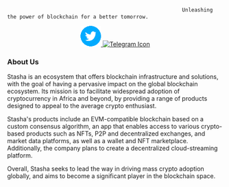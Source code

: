 
                                                             Unleashing the power of blockchain for a better tomorrow.
                                                            
<p align = "center"> 
  <a href = "https://twitter.com/stashahq">
    <img src="https://raw.githubusercontent.com/stashaHq/.github/main/profile/twitternew.png" alt = "Twitter Icon">
  </a>
  <a href = "https://t.me/mystasha">
    <img src="[telegram.png](https://raw.githubusercontent.com/stashaHq/.github/main/profile/telegram.png)" alt = "Telegram Icon">
  </a>
</p>

### About Us
Stasha is an ecosystem that offers blockchain infrastructure and solutions, with the goal of having a pervasive impact on the global blockchain ecosystem. Its mission is to facilitate widespread adoption of cryptocurrency in Africa and beyond, by providing a range of products designed to appeal to the average crypto enthusiast.

Stasha's products include an EVM-compatible blockchain based on a custom consensus algorithm, an app that enables access to various crypto-based products such as NFTs, P2P and decentralized exchanges, and market data platforms, as well as a wallet and NFT marketplace. Additionally, the company plans to create a decentralized cloud-streaming platform.

Overall, Stasha seeks to lead the way in driving mass crypto adoption globally, and aims to become a significant player in the blockchain space.

